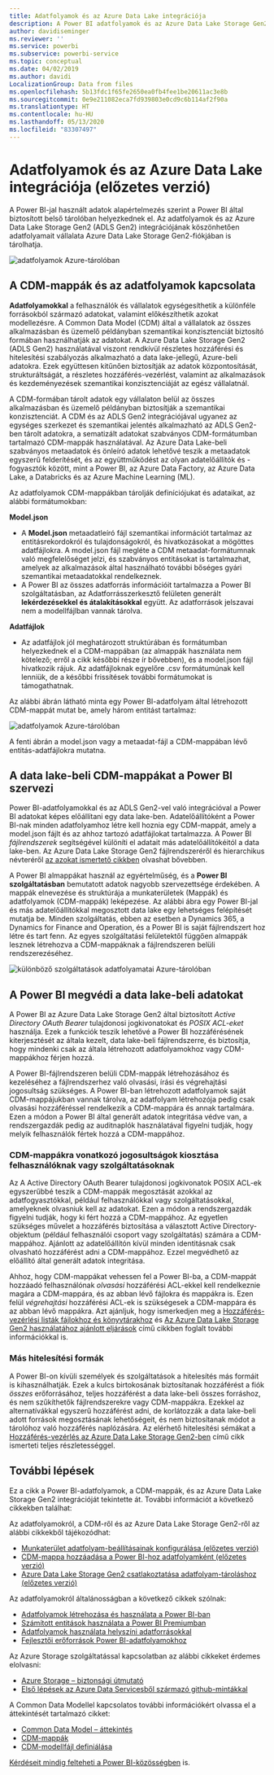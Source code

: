 ```yaml
---
title: Adatfolyamok és az Azure Data Lake integrációja
description: A Power BI adatfolyamok és az Azure Data Lake Storage Gen2 integrációjának áttekintése
author: davidiseminger
ms.reviewer: ''
ms.service: powerbi
ms.subservice: powerbi-service
ms.topic: conceptual
ms.date: 04/02/2019
ms.author: davidi
LocalizationGroup: Data from files
ms.openlocfilehash: 5b13fdc1f65fe2650ea0fb4fee1be20611ac3e8b
ms.sourcegitcommit: 0e9e211082eca7fd939803e0cd9c6b114af2f90a
ms.translationtype: HT
ms.contentlocale: hu-HU
ms.lasthandoff: 05/13/2020
ms.locfileid: "83307497"
---
```

# <a name="dataflows-and-azure-data-lake-integration-preview"></a>Adatfolyamok és az Azure Data Lake integrációja (előzetes verzió)

A Power BI-jal használt adatok alapértelmezés szerint a Power BI által biztosított belső tárolóban helyezkednek el. Az adatfolyamok és az Azure Data Lake Storage Gen2 (ADLS Gen2) integrációjának köszönhetően adatfolyamait vállalata Azure Data Lake Storage Gen2-fiókjában is tárolhatja. 

![adatfolyamok Azure-tárolóban](media/service-dataflows-azure-data-lake-integration/dataflows-azure-integration_01.jpg)

## <a name="how-cdm-folders-relate-to-dataflows"></a>A CDM-mappák és az adatfolyamok kapcsolata

**Adatfolyamokkal** a felhasználók és vállalatok egységesíthetik a különféle forrásokból származó adatokat, valamint előkészíthetik azokat modellezésre. A Common Data Model (CDM) által a vállalatok az összes alkalmazásban és üzemelő példányban szemantikai konzisztenciát biztosító formában használhatják az adatokat. A Azure Data Lake Storage Gen2 (ADLS Gen2) használatával viszont rendkívül részletes hozzáférési és hitelesítési szabályozás alkalmazható a data lake-jellegű, Azure-beli adatokra. Ezek együttesen kitűnően biztosítják az adatok központosítását, strukturáltságát, a részletes hozzáférés-vezérlést, valamint az alkalmazások és kezdeményezések szemantikai konzisztenciáját az egész vállalatnál.

A CDM-formában tárolt adatok egy vállalaton belül az összes alkalmazásban és üzemelő példányban biztosítják a szemantikai konzisztenciát. A CDM és az ADLS Gen2 integrációjával ugyanez az egységes szerkezet és szemantikai jelentés alkalmazható az ADLS Gen2-ben tárolt adatokra, a sematizált adatokat szabványos CDM-formátumban tartalmazó CDM-mappák használatával. Az Azure Data Lake-beli szabványos metaadatok és önleíró adatok lehetővé teszik a metaadatok egyszerű felderítését, és az együttműködést az olyan adatelőállítók és -fogyasztók között, mint a Power BI, az Azure Data Factory, az Azure Data Lake, a Databricks és az Azure Machine Learning (ML). 

Az adatfolyamok CDM-mappákban tárolják definíciójukat és adataikat, az alábbi formátumokban:

**Model.json**
* A **Model.json** metaadatleíró fájl szemantikai információt tartalmaz az entitásrekordokról és tulajdonságokról, és hivatkozásokat a mögöttes adatfájlokra. A model.json fájl megléte a CDM metaadat-formátumnak való megfelelőséget jelzi, és szabványos entitásokat is tartalmazhat, amelyek az alkalmazások által használható további bőséges gyári szemantikai metaadatokkal rendelkeznek.
* A Power BI az összes adatforrás információit tartalmazza a Power BI szolgáltatásban, az Adatforrásszerkesztő felületen generált **lekérdezésekkel és átalakításokkal** együtt. Az adatforrások jelszavai nem a modellfájlban vannak tárolva.

**Adatfájlok**
* Az adatfájlok jól meghatározott struktúrában és formátumban helyezkednek el a CDM-mappában (az almappák használata nem kötelező; erről a cikk későbbi része ír bővebben), és a model.json fájl hivatkozik rájuk. Az adatfájloknak egyelőre .csv formátumúnak kell lenniük, de a későbbi frissítések további formátumokat is támogathatnak. 

Az alábbi ábrán látható minta egy Power BI-adatfolyam által létrehozott CDM-mappát mutat be, amely három entitást tartalmaz:

![adatfolyamok Azure-tárolóban](media/service-dataflows-azure-data-lake-integration/dataflows-azure-integration_01.jpg)

A fenti ábrán a model.json vagy a metaadat-fájl a CDM-mappában lévő entitás-adatfájlokra mutatna.

## <a name="power-bi-organizes-cdm-folders-in-the-data-lake"></a>A data lake-beli CDM-mappákat a Power BI szervezi

Power BI-adatfolyamokkal és az ADLS Gen2-vel való integrációval a Power BI adatokat képes előállítani egy data lake-ben. Adatelőállítóként a Power BI-nak minden adatfolyamhoz létre kell hoznia egy CDM-mappát, amely a model.json fájlt és az ahhoz tartozó adatfájlokat tartalmazza. A Power BI *fájlrendszerek* segítségével különíti el adatait más adatelőállítókéitól a data lake-ben. Az Azure Data Lake Storage Gen2 fájlrendszeréről és hierarchikus névteréről [az azokat ismertető cikkben](https://docs.microsoft.com/azure/storage/data-lake-storage/namespace) olvashat bővebben.

A Power BI almappákat használ az egyértelműség, és a **Power BI szolgáltatásban** bemutatott adatok nagyobb szervezettsége érdekében. A mappák elnevezése és struktúrája a munkaterületek (Mappák) és adatfolyamok (CDM-mappák) leképezése. Az alábbi ábra egy Power BI-jal és más adatelőállítókkal megosztott data lake egy lehetséges felépítését mutatja be. Minden szolgáltatás, ebben az esetben a Dynamics 365, a Dynamics for Finance and Operation, és a Power BI is saját fájlrendszert hoz létre és tart fenn. Az egyes szolgáltatási felületektől függően almappák lesznek létrehozva a CDM-mappáknak a fájlrendszeren belüli rendszerezéséhez. 

![különböző szolgáltatások adatfolyamatai Azure-tárolóban](media/service-dataflows-azure-data-lake-integration/dataflows-azure-integration_02.jpg)

## <a name="power-bi-protects-data-in-the-data-lake"></a>A Power BI megvédi a data lake-beli adatokat

A Power BI az Azure Data Lake Storage Gen2 által biztosított *Active Directory OAuth Bearer* tulajdonosi jogkivonatokat és *POSIX ACL-eket* használja. Ezek a funkciók teszik lehetővé a Power BI hozzáférésének kiterjesztését az általa kezelt, data lake-beli fájlrendszerre, és biztosítja, hogy mindenki csak az általa létrehozott adatfolyamokhoz vagy CDM-mappákhoz férjen hozzá. 

A Power BI-fájlrendszeren belüli CDM-mappák létrehozásához és kezeléséhez a fájlrendszerhez való olvasási, írási és végrehajtási jogosultság szükséges. A Power BI-ban létrehozott adatfolyamok saját CDM-mappájukban vannak tárolva, az adatfolyam létrehozója pedig csak olvasási hozzáféréssel rendelkezik a CDM-mappára és annak tartalmára. Ezen a módon a Power BI által generált adatok integritása védve van, a rendszergazdák pedig az auditnaplók használatával figyelni tudják, hogy melyik felhasználók fértek hozzá a CDM-mappához. 

### <a name="authorizing-users-or-services-for-cdm-folders"></a>CDM-mappákra vonatkozó jogosultságok kiosztása felhasználóknak vagy szolgáltatásoknak

Az A Active Directory OAuth Bearer tulajdonosi jogkivonatok POSIX ACL-ek egyszerűbbé teszik a CDM-mappák megosztását azokkal az adatfogyasztókkal, például felhasználókkal vagy szolgáltatásokkal, amelyeknek olvasniuk kell az adatokat. Ezen a módon a rendszergazdák figyelni tudják, hogy ki fért hozzá a CDM-mappához. Az egyetlen szükséges művelet a hozzáférés biztosítása a választott Active Directory-objektum (például felhasználói csoport vagy szolgáltatás) számára a CDM-mappához. Ajánlott az adatelőállítón kívül minden identitásnak csak olvasható hozzáférést adni a CDM-mappához. Ezzel megvédhető az előállító által generált adatok integritása.

Ahhoz, hogy CDM-mappákat vehessen fel a Power BI-ba, a CDM-mappát hozzáadó felhasználónak *olvasási* hozzáférési ACL-ekkel kell rendelkeznie magára a CDM-mappára, és az abban lévő fájlokra és mappákra is. Ezen felül *végrehajtási* hozzáférési ACL-ek is szükségesek a CDM-mappára és az abban lévő mappákra. Azt ajánljuk, hogy ismerkedjen meg a [Hozzáférés-vezérlési listák fájlokhoz és könyvtárakhoz](https://docs.microsoft.com/azure/storage/blobs/data-lake-storage-access-control#access-control-lists-on-files-and-directories) és [Az Azure Data Lake Storage Gen2 használatához ajánlott eljárások](https://docs.microsoft.com/azure/storage/blobs/data-lake-storage-best-practices) című cikkben foglalt további információkkal is.


### <a name="alternative-forms-of-authorization"></a>Más hitelesítési formák

A Power BI-on kívüli személyek és szolgáltatások a hitelesítés más formáit is kihasználhatják. Ezek a kulcs birtokosának biztosítanak hozzáférést a fiók *összes* erőforrásához, teljes hozzáférést a data lake-beli összes forráshoz, és nem szűkíthetők fájlrendszerekre vagy CDM-mappákra. Ezekkel az alternatívákkal egyszerű hozzáférést adni, de korlátozzák a data lake-beli adott források megosztásának lehetőségeit, és nem biztosítanak módot a tárolóhoz való hozzáférés naplózására. Az elérhető hitelesítési sémákat a [Hozzáférés-vezérlés az Azure Data Lake Storage Gen2-ben](https://docs.microsoft.com/azure/storage/blobs/data-lake-storage-access-control
) című cikk ismerteti teljes részletességgel.


## <a name="next-steps"></a>További lépések

Ez a cikk a Power BI-adatfolyamok, a CDM-mappák, és az Azure Data Lake Storage Gen2 integrációját tekintette át. További információt a következő cikkekben találhat:

Az adatfolyamokról, a CDM-ről és az Azure Data Lake Storage Gen2-ről az alábbi cikkekből tájékozódhat:

* [Munkaterület adatfolyam-beállításainak konfigurálása (előzetes verzió)](service-dataflows-configure-workspace-storage-settings.md)
* [CDM-mappa hozzáadása a Power BI-hoz adatfolyamként (előzetes verzió)](service-dataflows-add-cdm-folder.md)
* [Azure Data Lake Storage Gen2 csatlakoztatása adatfolyam-tároláshoz (előzetes verzió)](service-dataflows-connect-azure-data-lake-storage-gen2.md)

Az adatfolyamokról általánosságban a következő cikkek szólnak:

* [Adatfolyamok létrehozása és használata a Power BI-ban](service-dataflows-create-use.md)
* [Számított entitások használata a Power BI Premiumban](service-dataflows-computed-entities-premium.md)
* [Adatfolyamok használata helyszíni adatforrásokkal](service-dataflows-on-premises-gateways.md)
* [Fejlesztői erőforrások Power BI-adatfolyamokhoz](service-dataflows-developer-resources.md)

Az Azure Storage szolgáltatással kapcsolatban az alábbi cikkeket érdemes elolvasni:
* [Azure Storage – biztonsági útmutató](https://docs.microsoft.com/azure/storage/common/storage-security-guide)
* [Első lépések az Azure Data Servicesből származó github-mintákkal](https://aka.ms/cdmadstutorial)

A Common Data Modellel kapcsolatos további információkért olvassa el a áttekintését tartalmazó cikket:
* [Common Data Model – áttekintés](https://docs.microsoft.com/powerapps/common-data-model/overview)
* [CDM-mappák](https://go.microsoft.com/fwlink/?linkid=2045304)
* [CDM-modellfájl definiálása](https://go.microsoft.com/fwlink/?linkid=2045521)

[Kérdéseit mindig felteheti a Power BI-közösségben](https://community.powerbi.com/) is.
